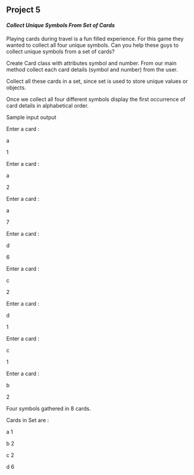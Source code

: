 ## Project 5

#### _Collect Unique Symbols From Set of Cards_

Playing cards during travel is a fun filled experience. For this game they wanted to collect all four
unique symbols. Can you help these guys to collect unique symbols from a set of cards?

Create Card class with attributes symbol and number. From our main method collect each card
details (symbol and number) from the user.

Collect all these cards in a set, since set is used to store unique values or objects.

Once we collect all four different symbols display the first occurrence of card details in alphabetical
order.

Sample input output

Enter a card :

a

1

Enter a card :

a

2 

Enter a card :

a

7


Enter a card :

d

6

Enter a card :

c


2

Enter a card :

d

1

Enter a card :

c

1

Enter a card :

b

2

Four symbols gathered in 8 cards.

Cards in Set are :

a 1

b 2

c 2

d 6
